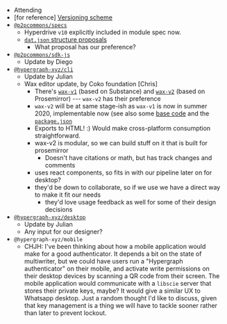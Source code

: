 -   Attending
-   [for reference] [Versioning scheme](https://drive.google.com/a/libscie.org/open?id=1Hp4gIUVNePO33lGcYeK8dOwY6EZWCQrL7XrURIILslg)
-   [`@p2pcommons/specs`](https://github.com/p2pcommons/specs)
    - Hyperdrive `v10` explicitly included in module spec now.
    - [`dat.json` structure proposals](https://github.com/p2pcommons/specs/issues/8)
        - What proposal has our preference?
-   [`@p2pcommons/sdk-js`](https://github.com/p2pcommons/sdk-js)
    - Update by Diego
-   [`@hypergraph-xyz/cli`](https://github.com/hypergraph-xyz/cli)
    - Update by Julian
    - Wax editor update, by Coko foundation [Chris]
        - There's [`wax-v1`](https://gitlab.coko.foundation/wax/wax) (based on Substance) and [`wax-v2`](https://gitlab.coko.foundation/wax/wax-prosemirror) (based on Prosemirror) --- `wax-v2` has their preference
        - `wax-v2` will be at same stage-ish as `wax-v1` is now in summer 2020, implementable now (see also some [base code](https://gitlab.coko.foundation/wax/wax-prosemirror/blob/master/editors/editoria/src/Editoria.js#L102) and the [`package.json`](https://gitlab.coko.foundation/wax/wax-prosemirror/blob/master/editors/editoria/package.json)
        - Exports to HTML! :) Would make cross-platform consumption straightforward.
        - wax-v2 is modular, so we can build stuff on it that is built for prosemirror
            - Doesn't have citations or math, but has track changes and comments
        - uses react components, so fits in with our pipeline later on for desktop?
        - they'd be down to collaborate, so if we use we have a direct way to make it fit our needs
            - they'd love usage feedback as well for some of their design decisions
-   [`@hypergraph-xyz/desktop`](https://github.com/hypergraph-xyz/desktop)
    - Update by Julian
    - Any input for our designer?
-   `@hypergraph-xyz/mobile`
    - CHJH: I've been thinking about how a mobile application would make for a good authenticator. It depends a bit on the state of multiwriter, but we could have users run a "Hypergraph authenticator" on their mobile, and activate write permissions on their desktop devices by scanning a QR code from their screen. The mobile application would communicate with a `libscie` server that stores their private keys, maybe? It would give a similar UX to Whatsapp desktop. Just a random thought I'd like to discuss, given that key management is a thing we will have to tackle sooner rather than later to prevent lockout.
